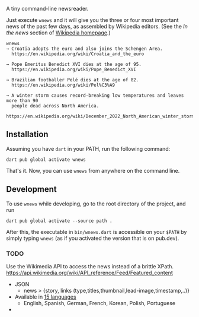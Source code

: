 A tiny command-line newsreader.

Just execute `wnews` and it will give you the three or four 
most important news of the past few days, 
as assembled by Wikipedia editors. (See the _In the news_ section
of [Wikipedia homepage](https://en.wikipedia.org/wiki/Main_Page).)

```terminal
wnews
→ Croatia adopts the euro and also joins the Schengen Area.
  https://en.wikipedia.org/wiki/Croatia_and_the_euro

→ Pope Emeritus Benedict XVI dies at the age of 95.
  https://en.wikipedia.org/wiki/Pope_Benedict_XVI

→ Brazilian footballer Pelé dies at the age of 82.
  https://en.wikipedia.org/wiki/Pel%C3%A9

→ A winter storm causes record-breaking low temperatures and leaves more than 90
  people dead across North America.
  https://en.wikipedia.org/wiki/December_2022_North_American_winter_storm
```


## Installation

Assuming you have `dart` in your PATH, run the following command:

```terminal
dart pub global activate wnews
```

That's it.
Now, you can use `wnews` from anywhere on the command line.


## Development 

To use `wnews` while developing, go to the root directory of the project,
and run

```terminal
dart pub global activate --source path .
```

After this, the executable in `bin/wnews.dart` is accessible
on your `$PATH` by simply typing `wnews` (as if you activated the version
that is on pub.dev).

### TODO

Use the Wikimedia API to access the news instead of a brittle XPath.
https://api.wikimedia.org/wiki/API_reference/Feed/Featured_content

- JSON
  - news > {story, links (type,titles,thumbnail,lead-image,timestamp,..)}
- Available in [15 languages](https://api.wikimedia.org/wiki/API_reference/Feed#In_the_news)
  - English, Spanish, German, French, Korean, Polish, Portuguese
- 
